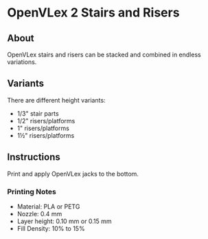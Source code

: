 # OpenVLex 2 Stairs and Risers



## About

OpenVLex stairs and risers can be stacked and combined in endless variations.



## Variants

There are different height variants:

- 1/3" stair parts
- 1/2" risers/platforms
- 1" risers/platforms
- 1½" risers/platforms



## Instructions

Print and apply OpenVLex jacks to the bottom.


### Printing Notes

- Material: PLA or PETG
- Nozzle: 0.4 mm
- Layer height: 0.10 mm or 0.15 mm
- Fill Density: 10% to 15%
